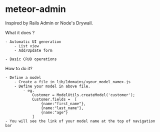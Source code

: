 meteor-admin
============

Inspired by Rails Admin or Node's Drywall.

What it does ?

	- Automatic UI generation
		- List view
		- Add/Update form
		
	- Basic CRUD operations

How to do it?

	- Define a model
		- Create a file in lib/1domains/<your_model_name>.js
		- Define your model in above file.
			- eg.
				Customer = ModelUtils.createModel('customer');
				Customer.fields =  [
					{name:"first_name"},
					{name:"last_name"},
					{name:"age"}
				]
	- You will see the link of your model name at the top of navigation bar
	